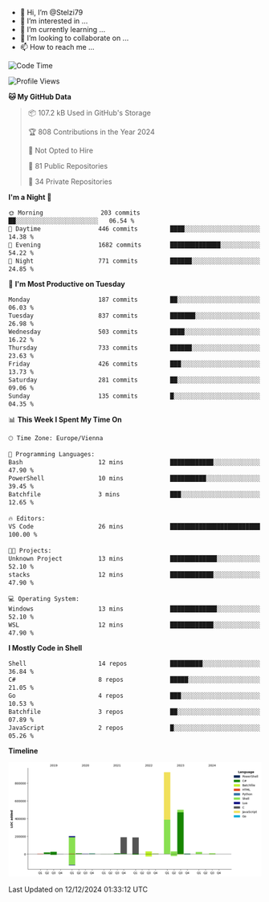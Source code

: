 - 👋 Hi, I’m @Stelzi79
- 👀 I’m interested in ...
- 🌱 I’m currently learning ...
- 💞️ I’m looking to collaborate on ...
- 📫 How to reach me ...

<!--START_SECTION:waka-->
![Code Time](http://img.shields.io/badge/Code%20Time-1%2C107%20hrs-blue)

![Profile Views](http://img.shields.io/badge/Profile%20Views-0-blue)

**🐱 My GitHub Data** 

> 📦 107.2 kB Used in GitHub's Storage 
 > 
> 🏆 808 Contributions in the Year 2024
 > 
> 🚫 Not Opted to Hire
 > 
> 📜 81 Public Repositories 
 > 
> 🔑 34 Private Repositories 
 > 
**I'm a Night 🦉** 

```text
🌞 Morning                203 commits         ██░░░░░░░░░░░░░░░░░░░░░░░   06.54 % 
🌆 Daytime                446 commits         ████░░░░░░░░░░░░░░░░░░░░░   14.38 % 
🌃 Evening                1682 commits        ██████████████░░░░░░░░░░░   54.22 % 
🌙 Night                  771 commits         ██████░░░░░░░░░░░░░░░░░░░   24.85 % 
```
📅 **I'm Most Productive on Tuesday** 

```text
Monday                   187 commits         ██░░░░░░░░░░░░░░░░░░░░░░░   06.03 % 
Tuesday                  837 commits         ███████░░░░░░░░░░░░░░░░░░   26.98 % 
Wednesday                503 commits         ████░░░░░░░░░░░░░░░░░░░░░   16.22 % 
Thursday                 733 commits         ██████░░░░░░░░░░░░░░░░░░░   23.63 % 
Friday                   426 commits         ███░░░░░░░░░░░░░░░░░░░░░░   13.73 % 
Saturday                 281 commits         ██░░░░░░░░░░░░░░░░░░░░░░░   09.06 % 
Sunday                   135 commits         █░░░░░░░░░░░░░░░░░░░░░░░░   04.35 % 
```


📊 **This Week I Spent My Time On** 

```text
🕑︎ Time Zone: Europe/Vienna

💬 Programming Languages: 
Bash                     12 mins             ████████████░░░░░░░░░░░░░   47.90 % 
PowerShell               10 mins             ██████████░░░░░░░░░░░░░░░   39.45 % 
Batchfile                3 mins              ███░░░░░░░░░░░░░░░░░░░░░░   12.65 % 

🔥 Editors: 
VS Code                  26 mins             █████████████████████████   100.00 % 

🐱‍💻 Projects: 
Unknown Project          13 mins             █████████████░░░░░░░░░░░░   52.10 % 
stacks                   12 mins             ████████████░░░░░░░░░░░░░   47.90 % 

💻 Operating System: 
Windows                  13 mins             █████████████░░░░░░░░░░░░   52.10 % 
WSL                      12 mins             ████████████░░░░░░░░░░░░░   47.90 % 
```

**I Mostly Code in Shell** 

```text
Shell                    14 repos            █████████░░░░░░░░░░░░░░░░   36.84 % 
C#                       8 repos             █████░░░░░░░░░░░░░░░░░░░░   21.05 % 
Go                       4 repos             ███░░░░░░░░░░░░░░░░░░░░░░   10.53 % 
Batchfile                3 repos             ██░░░░░░░░░░░░░░░░░░░░░░░   07.89 % 
JavaScript               2 repos             █░░░░░░░░░░░░░░░░░░░░░░░░   05.26 % 
```



**Timeline**

![Lines of Code chart](https://raw.githubusercontent.com/Stelzi79/Stelzi79/main/assets/bar_graph.png)


 Last Updated on 12/12/2024 01:33:12 UTC
<!--END_SECTION:waka-->

<!---
Stelzi79/Stelzi79 is a ✨ special ✨ repository because its `README.md` (this file) appears on your GitHub profile.
You can click the Preview link to take a look at your changes.
--->
